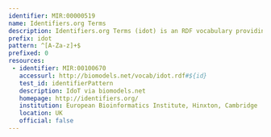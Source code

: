 ```yaml
---
identifier: MIR:00000519
name: Identifiers.org Terms
description: Identifiers.org Terms (idot) is an RDF vocabulary providing useful terms for describing datasets.
prefix: idot
pattern: ^[A-Za-z]+$
prefixed: 0
resources:
 - identifier: MIR:00100670
   accessurl: http://biomodels.net/vocab/idot.rdf#${id}
   test_id: identifierPattern
   description: IdoT via biomodels.net
   homepage: http://identifiers.org/
   institution: European Bioinformatics Institute, Hinxton, Cambridge
   location: UK
   official: false
---
```

